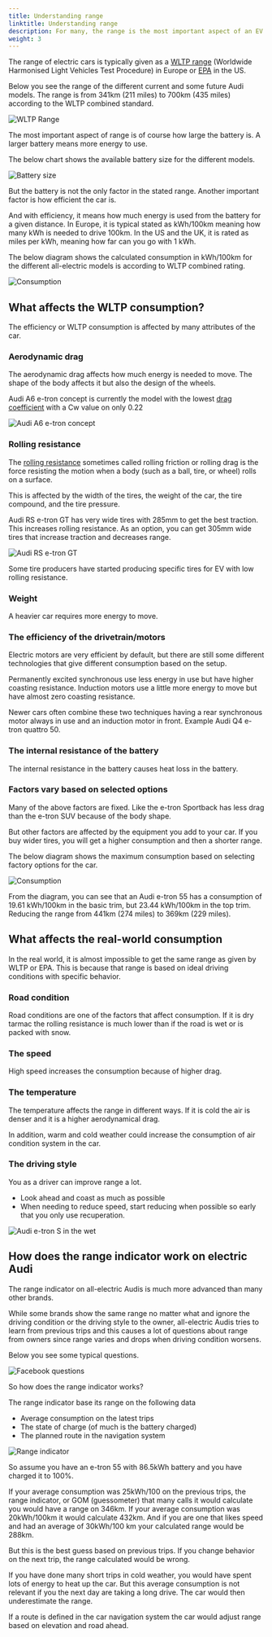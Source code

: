 ```yaml
---
title: Understanding range
linktitle: Understanding range
description: For many, the range is the most important aspect of an EV. In this guide, we explain what affects the range of your all-electric Audi.
weight: 3
---
```


The range of electric cars is typically given as a [WLTP range](https://en.wikipedia.org/wiki/Worldwide_Harmonised_Light_Vehicles_Test_Procedure) (Worldwide Harmonised Light Vehicles Test Procedure) in
Europe or [EPA](https://en.wikipedia.org/wiki/Fuel_economy_in_automobiles#EPA_testing_procedure:_2008_and_beyond) in the US.

Below you see the range of the different current and some future Audi models. The range is from 341km (211 miles) to 700km (435 miles) according to the WLTP combined standard.

![WLTP Range](wltprangebasictrim.png "WLTP Range all-electric Audis")

The most important aspect of range is of course how large the battery is. A larger battery means more energy to use.

The below chart shows the available battery size for the different models.

![Battery size](batterysize.png "Available battery all-electric Audis")

But the battery is not the only factor in the stated range. Another important factor is how efficient the car is.

And with efficiency, it means how much energy is used from the battery for a given distance. In Europe, it is typical stated as kWh/100km meaning
how many kWh is needed to drive 100km. In the US and the UK, it is rated as miles per kWh, meaning how far can you go with 1 kWh.

The below diagram shows the calculated consumption in kWh/100km for the different all-electric models is according to WLTP combined rating.

![Consumption](wltpconsumptionbasictrim.png "Calculated consumption kWh/100km")

## What affects the WLTP consumption?

The efficiency or WLTP consumption is affected by many attributes of the car.

### Aerodynamic drag

The aerodynamic drag affects how much energy is needed to move. The shape of the body affects it but also the design of the wheels.

Audi A6 e-tron concept is currently the model with the lowest [drag coefficient](https://en.wikipedia.org/wiki/Drag_coefficient) with a Cw value on only 0.22

![Audi A6 e-tron concept](audia6etron.jpg "Audi A6 e-tron with Cw value of only 0.22")

### Rolling resistance

The [rolling resistance](https://en.wikipedia.org/wiki/Rolling_resistance) sometimes called rolling friction or rolling drag is the force resisting the motion when a body (such as a ball, tire, or wheel) rolls on a surface.

This is affected by the width of the tires, the weight of the car, the tire compound, and the tire pressure.

Audi RS e-tron GT has very wide tires with 285mm to get the best traction. This increases rolling resistance. As an option, you can
get 305mm wide tires that increase traction and decreases range.

![Audi RS e-tron GT](rsetrongt.jpg "Audi RS e-tron GT with 305mm rear tires")

Some tire producers have started producing specific tires for EV with low rolling resistance.

### Weight

A heavier car requires more energy to move.

### The efficiency of the drivetrain/motors

Electric motors are very efficient by default, but there are still some different technologies that give different consumption based on the setup.

Permanently excited synchronous use less energy in use but have higher coasting resistance.
Induction motors use a little more energy to move but have almost zero coasting resistance.

Newer cars often combine these two techniques having a rear synchronous motor always in use and an induction motor in front. Example Audi Q4 e-tron quattro 50.

### The internal resistance of the battery

The internal resistance in the battery causes heat loss in the battery.

### Factors vary based on selected options

Many of the above factors are fixed. Like the e-tron Sportback has less drag than the e-tron SUV because of the body shape.

But other factors are affected by the equipment you add to your car. If you buy wider tires, you will get a higher consumption and then a shorter range.

The below diagram shows the maximum consumption based on selecting factory options for the car.

![Consumption](wltpconsumptiontoptrim.png "WLTP Consumption top trim")

From the diagram, you can see that an Audi e-tron 55 has a consumption of 19.61 kWh/100km in the basic trim, but 23.44 kWh/100km in the top trim.
Reducing the range from 441km (274 miles)  to 369km (229 miles).

## What affects the real-world consumption

In the real world, it is almost impossible to get the same range as given by WLTP or EPA. This is because that range is based on
ideal driving conditions with specific behavior.  

### Road condition

Road conditions are one of the factors that affect consumption. If it is dry tarmac the rolling resistance is much lower than
if the road is wet or is packed with snow.

### The speed

High speed increases the consumption because of higher drag.

### The temperature

The temperature affects the range in different ways. If it is cold the air is denser and it is a higher aerodynamical drag.

In addition, warm and cold weather could increase the consumption of air condition system in the car.

### The driving style

You as a driver can improve range a lot.

- Look ahead and coast as much as possible
- When needing to reduce speed, start reducing when possible so early that you only use recuperation.

![Audi e-tron S in the wet](etronsinthewet.jpg "Audi e-tron S with a heavy foot")

## How does the range indicator work on electric Audi

The range indicator on all-electric Audis is much more advanced than many other brands.

While some brands show the same range no matter what and ignore the driving condition or the driving style to the owner,
all-electric Audis tries to learn
from previous trips and this causes a lot of questions about range from owners since range varies and drops when driving condition worsens.

Below you see some typical questions.

![Facebook questions](facebook.png "Questions from owners about range indication")

So how does the range indicator works? 

The range indicator  base its range on the following data

- Average consumption on the latest trips
- The state of charge (of much is the battery charged)
- The planned route in the navigation system

![Range indicator](virtualcockpit.png "Virtual cockpit with range indicator")

So assume you have an e-tron 55 with 86.5kWh battery and you have charged it to 100%.

If your average consumption was 25kWh/100 on the previous trips, the range indicator, or GOM (guessometer) that many calls it
would calculate you would have a range on 346km.  If your average consumption was 20kWh/100km it would calculate 432km. And if you are one that likes speed and had an average of 30kWh/100 km your
calculated range would be 288km.

But this is the best guess based on previous trips. If you change behavior on the next trip, the range calculated would be wrong.

If you have done many short trips in cold weather, you would have spent lots of energy to heat up the car. But this average consumption is not relevant if you the next day are taking a long drive. The car would then underestimate the range.

If a route is defined in the car navigation system the car would adjust range based on elevation and road ahead.
